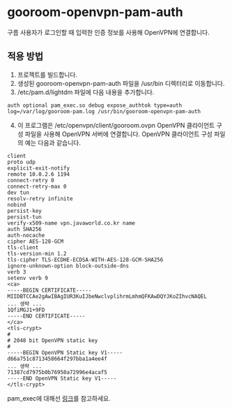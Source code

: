 # gooroom-openvpn-pam-auth

구름 사용자가 로그인할 때 입력한 인증 정보를 사용해 OpenVPN에 연결합니다.

## 적용 방법

1. 프로젝트를 빌드합니다.
2. 생성된 gooroom-openvpn-pam-auth 파일을 /usr/bin 디렉터리로 이동합니다.
3. /etc/pam.d/lightdm 파일에 다음 내용을 추가합니다.

```
auth optional pam_exec.so debug expose_authtok type=auth log=/var/log/gooroom-pam.log /usr/bin/gooroom-openvpn-pam-auth
```

4. 이 프로그램은 /etc/openvpn/client/gooroom.ovpn OpenVPN 클라이언트 구성 파일을 사용해 OpenVPN 서버에 연결합니다. OpenVPN 클라이언트 구성 파일의 예는 다음과 같습니다.

```
client
proto udp
explicit-exit-notify
remote 10.0.2.6 1194
connect-retry 0
connect-retry-max 0
dev tun
resolv-retry infinite
nobind
persist-key
persist-tun
verify-x509-name vpn.javaworld.co.kr name
auth SHA256
auth-nocache
cipher AES-128-GCM
tls-client
tls-version-min 1.2
tls-cipher TLS-ECDHE-ECDSA-WITH-AES-128-GCM-SHA256
ignore-unknown-option block-outside-dns
verb 3
setenv verb 9
<ca>
-----BEGIN CERTIFICATE-----
MIIDBTCCAe2gAwIBAgIUR3KuIJbeNwclvplihrmLmhmQFKAwDQYJKoZIhvcNAQEL
... 생략 ...
1QfiMGJ1+9FD
-----END CERTIFICATE-----
</ca>
<tls-crypt>
#
# 2048 bit OpenVPN static key
#
-----BEGIN OpenVPN Static key V1-----
d66a751c8713458664f297bba1a4ee4f
... 생략 ...
71387cd7975b0b76950a72996e4acaf5
-----END OpenVPN Static key V1-----
</tls-crypt>
```

pam_exec에 대해선 [링크](https://wariua.github.io/linux-pam-docs-ko/sag-pam_exec.html)를 참고하세요.

